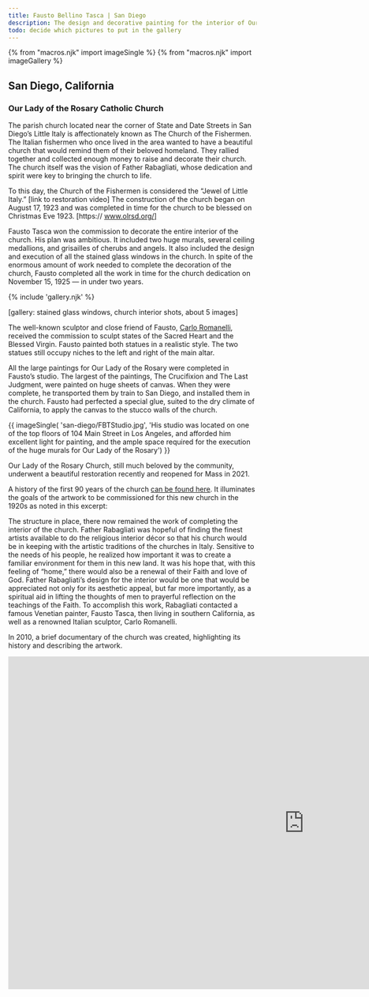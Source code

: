 ```yaml
---
title: Fausto Bellino Tasca | San Diego
description: The design and decorative painting for the interior of Our Lady of the Rosary Church in San Diego, California, was a major commission in Fausto Tasca’s career.
todo: decide which pictures to put in the gallery
---
```

{% from "macros.njk" import imageSingle %}
{% from "macros.njk" import imageGallery %}

## San Diego, California

### Our Lady of the Rosary Catholic Church

The parish church located near the corner of State and Date Streets in San Diego’s Little Italy is affectionately known as The Church of the Fishermen. The Italian fishermen who once lived in the area wanted to have a beautiful church that would remind them of their beloved homeland. They rallied together and collected enough money to raise and decorate their church. The church itself was the vision of Father Rabagliati, whose dedication and spirit were key to bringing the church to life.

To this day, the Church of the Fishermen is considered the “Jewel of Little Italy.” [link to restoration video] The construction of the church began on August 17, 1923 and was completed in time for the church to be blessed on Christmas Eve 1923. [https:// www.olrsd.org/]

Fausto Tasca won the commission to decorate the entire interior of the church. His plan was ambitious. It included two huge murals, several ceiling medallions, and grisailles of cherubs and angels. It also included the design and execution of all the stained glass windows in the church. In spite of the enormous amount of work needed to complete the decoration of the church, Fausto completed all the work in time for the church dedication on November 15, 1925 — in under two years.

{% include 'gallery.njk' %}

[gallery: stained glass windows, church interior shots, about 5 images]

The well-known sculptor and close friend of Fausto, <a href="https://en.wikipedia.org/wiki/Carlo_Romanelli" target="_blank">Carlo Romanelli</a>, received the commission to sculpt states of the Sacred Heart and the Blessed Virgin. Fausto painted both statues in a realistic style. The two statues still occupy niches to the left and right of the main altar.

All the large paintings for Our Lady of the Rosary were completed in Fausto’s studio. The largest of the paintings, The Crucifixion and The Last Judgment, were painted on huge sheets of canvas. When they were complete, he transported them by train to San Diego, and installed them in the church. Fausto had perfected a special glue, suited to the dry climate of California, to apply the canvas to the stucco walls of the church.

{{ imageSingle(
  'san-diego/FBTStudio.jpg',
  'His studio was located on one of the top floors of 104 Main Street in Los Angeles, and afforded him excellent light for painting, and the ample space required for the execution of the huge murals for Our Lady of the Rosary')
}}

Our Lady of the Rosary Church, still much beloved by the community, underwent a beautiful restoration recently and reopened for Mass in 2021.

A history of the first 90 years of the church <a href="https://www.olrsd.org/History-of-OLR" target="_blank">can be found here</a>. It illuminates the goals of the artwork to be commissioned for this new church in the 1920s as noted in this excerpt:

<p class="blkquote">The structure in place, there now remained the work of completing the interior of the church. Father Rabagliati was hopeful of finding the finest artists available to do the religious interior décor so that his church would be in keeping with the artistic traditions of the churches in Italy. Sensitive to the needs of his people, he realized how important it was to create a familiar environment for them in this new land. It was his hope that, with this feeling of “home,” there would also be a renewal of their Faith and love of God. Father Rabagliati’s design for the interior would be one that would be appreciated not only for its aesthetic appeal, but far more importantly, as a spiritual aid in lifting the thoughts of men to prayerful reflection on the teachings of the Faith. To accomplish this work, Rabagliati contacted a famous Venetian painter, Fausto Tasca, then living in southern California, as well as a renowned Italian sculptor, Carlo Romanelli.</p>

In 2010, a brief documentary of the church was created, highlighting its history and describing the artwork.

<iframe width="1200" height="675" src="https://www.youtube.com/embed/OZIxDF8x9dE" title="YouTube video player" frameborder="0" allow="accelerometer; autoplay; clipboard-write; encrypted-media; gyroscope; picture-in-picture" allowfullscreen></iframe>

